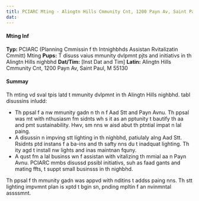 ```yaml
---
titl: PCIARC Mting - Alingtn Hills Cmmunity Cnt, 1200 Payn Av, Saint Paul, M 55130
dat: 
---
```

#### Mting Inf
**Typ:** PCIARC (Planning Cmmissin f th Intnighbhds Assistan Rvitalizatin Cmmitt) Mting
**Pups:** T disuss vaius mmunity dvlpmnt pjts and initiativs in th Alingtn Hills nighbhd
**Dat/Tim:** [Inst Dat and Tim]
**Latin:** Alingtn Hills Cmmunity Cnt, 1200 Payn Av, Saint Paul, M 55130

#### Summay
Th mting vd sval tpis latd t mmunity dvlpmnt in th Alingtn Hills nighbhd. tabl disussins inludd:

* Th ppsal f a nw mmunity gadn n th n f Aad Stt and Payn Avnu. Th ppsal was mt with nthusiasm fm sidnts wh s it as an pptunity t bautify th aa and pmt sustainability. Hwv, sm nns w aisd abut th ptntial impat n lal paing.
* A disussin n impving stt lighting in th nighbhd, patiulaly alng Aad Stt. Rsidnts ptd instans f a ba-ins and th safty nns du t inadquat lighting. Th ity agd t install nw lights and inas maintnan fquny.
* A qust fm a lal businss wn f assistan with vitalizing th mmial aa n Payn Avnu. PCIARC mmbs disussd pssibl initiativs, suh as faad gants and mating ffts, t suppt small businsss in th nighbhd.

Th ppsal f th mmunity gadn was appvd with nditins t addss paing nns. Th stt lighting impvmnt plan is xptd t bgin sn, pnding mpltin f an nvinmntal assssmnt.

